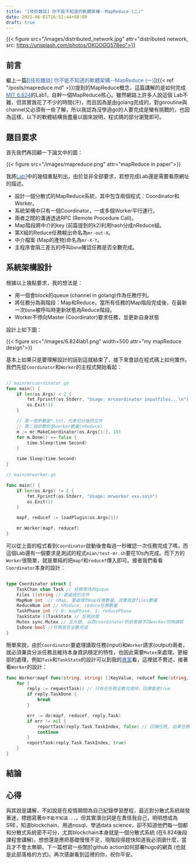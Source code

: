```yaml
---
title: "[技術雜談] 你不能不知道的軟體架構--MapReduce (二)"
date: 2021-06-01T16:52:44+08:00
draft: true
---
```



{{< figure src="/images/distributed_network.jpg"  attr="distributed network, src: https://unsplash.com/photos/OKOOGO578eo">}}


## 前言

繼上一篇[<span style="color:#3D65A8">[技術雜談] 你不能不知道的軟體架構--MapReduce (一)</span>]({{< ref "/posts/mapreduce.md" >}})提到的MapReduce概念，這篇講解的是如何完成[<span style="color:#3D65A8">MIT 6.824</span>](https://pdos.csail.mit.edu/6.824/schedule.html)的Lab1，自幹一個MapReduce核心。雖然網路上許多人說這個 Lab不難，但其實我花了不少的時間(汗)，而且因為是由golang完成的，對goroutine與channel又必須有一些了解，所以我認為沒學過go的人要完成是蠻有挑戰的，也因為這樣，以下的軟體結構我盡量以圖來說明，程式碼的部分瀏覽即可。

## 題目要求

首先我們再回顧一下論文中的圖：


{{< figure src="/images/mapreduce.png"  attr="mapReduce in paper">}}

我將[<span style="color:#3D65A8">Lab1</span>](https://pdos.csail.mit.edu/6.824/labs/lab-mr.html)中的幾個重點列出，由於並非全部要求，若想完成Lab還是需要看原網址的描述。

* 設計一個分散式的MapReduce系統，其中包含兩個程式：Coordinator和Worker。
* 系統架構中只有一個Coordinator，一或多個Worker平行運行。
* 兩者之間的溝通透過RPC (Remote Procedure Call)。
* Map階段將中介的key (前篇提到的k2)利用hash分成nReduce組。
* 第X組的Reduce任務輸出命名為`mr-out-X`。
* 中介檔案 (Map的產物)命名為`mr-X-Y`。
* 主程序會隔三差五的呼叫`Done`確認任務是否全數完成。

## 系統架構設計

根據以上幾點要求，我的想法是：

* 用一個會block的queue (channel in golang)作為任務佇列。
* 將任務分為兩階段：Map和Reduce，當所有任務的Map階段完成後，在最新一次`Done`被呼叫時更新狀態為Reduce階段。
* Worker不停向Master (Coordinator)要求任務，並更新自身狀態

設計上如下圖：

{{< figure src="/images/6.824lab1.png"  width=500 attr="my mapReduce design">}}

基本上如果只是要理解設計的話到這就結束了，接下來會談在程式碼上如何實作。我們先從`Coordinator`和`Worker`的主程式開始看起：

```go

// main/mrcoordinator.go
func main() {
	if len(os.Args) < 2 {
		fmt.Fprintf(os.Stderr, "Usage: mrcoordinator inputfiles...\n")
		os.Exit(1)
	}

	// 第一個參數是*.txt，代表切分後的文件
	// 第二個參數則是worker數量(nReduce)
	m := mr.MakeCoordinator(os.Args[1:], 10)
	for m.Done() == false {
		time.Sleep(time.Second)
	}

	time.Sleep(time.Second)
}
```

```go
// main/mrworker.go

func main() {
	if len(os.Args) != 2 {
		fmt.Fprintf(os.Stderr, "Usage: mrworker xxx.so\n")
		os.Exit(1)
	}

	mapf, reducef := loadPlugin(os.Args[1])

	mr.Worker(mapf, reducef)
}

```

可以從上面的程式看到`Coordinator`啟動後會每過一秒確認一次任務完成了嗎，而這個Lab還有一個要求是測試的程式`mian/test-mr.sh`要在10s內完成。而下方的`Worker`很簡單，就是單純的把`mapf`和`reducef`傳入即可。接者我們看看`Coordinator`本身的設計：

```go

type Coordinator struct {
	TaskChan chan Task // 任務等待的quque
	Files []string // 要處理的文件
	MapNum int  // nMap, 要處理的map任務數量，其實就是files數量
	ReduceNum int // nReduce, reduce任務數量
	TaskPhase int // 0: mapPhase, 1: reducePhase
	TaskState []TaskState // 任務狀態
	Mutex sync.Mutex // 互斥鎖, 以防coordinator的狀態被不同worker同時讀寫
	IsDone bool //任務是否全數完成
}

```

簡單來說，由於`Coordinator`要處理讀取任務(input)和`Worker`請求(output)兩者，就必須兼具分派任務且維持本身資訊穩定的特性，也因此需要`Mutex`來處理。更細部的處理，例如`Task`和`TaskState`的設計可以到我的[<span style="color:#3D65A8">專案</span>](https://github.com/nathan-tw/6.824)看，這裡就不贅述，接著看`Worker`的設計：

```go
func Worker(mapf func(string, string) []KeyValue, reducef func(string, []string) string) {
	for {
		reply := requestTask() // 只有在任務全數完成時，回傳會是true
		if reply.TaskDone {
			break
		}

		err := do(mapf, reducef, reply.Task)
		if err != nil {
			reportTask(reply.Task.TaskIndex, false) // 回傳任務, 如果任務出錯了, arg2給予false
			continue
		}
		reportTask(reply.Task.TaskIndex, true)
	}
}

```

## 結論

## 心得

與其說是講解，不如說是在疫情期間為自己紀錄學習歷程，最近對分散式系統越發著迷，標題寫著`你不能不知道...`，但其實潛台詞是在責怪我自己，明明想成為SRE，知道blockchain、用過nosql、學過data science，卻不知道他們每一個都和分散式系統密不可分，尤其blockchain本身就是一個分散式系統 (在6.824後段課程會講解)，想想還是應把基礎慢慢不足，現階段得趕快知道我必須讀什麼，當兵才不會太無聊。下一篇想寫一些關於github action如何部署hugo的網頁 (也就是此部落格的方式)。再次感謝看到這裡的你，祝你平安。